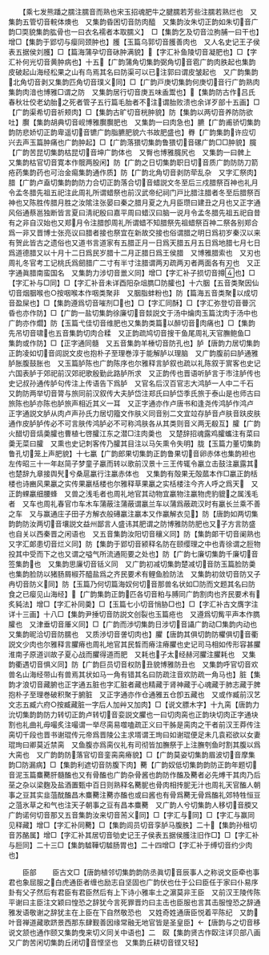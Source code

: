 <!-- { "loadSidebar": true } -->
　　【乘七发熊蹯之臑注臑音而熟也宋玉招魂肥牛之腱臑若芳些注臑若熟烂也　又集韵五管切音輐体燠也　又集韵昏困切音防肉醯　又集韵汝朱切正韵如朱切音广韵□耎貌集韵肱骨也一曰衣名襦者本取臑义】　□【集韵乞及切音泣朐脯一曰干也】增□【集韵于郢切与瘿同颈肿也】臒【玉篇乌郭切音臒善肉也　又人名史记王子侯表五据侯刘臒】□【篇海蒲孕切音砯肿满貌】【字汇补鱼陵切音凝肥也】□【字汇补何光切音黄肿病也】十五【广韵蒲角切集韵弼角切音雹广韵肉胅起也集韵皮破起山海经松果之山有鸟焉其名曰防渠可以已注郭曰谓皮皱起也　又广韵集韵北角切音剥又集韵匹角切音璞义同】□【广韵戸庚切集韵何庚切音行广韵熟肉集韵肉湆也博雅□谓之防　又集韵居行切音庚五味盉鬻也】【集韵防古作吕氏春秋壮佼老幼胎之死者管子五行篇毛胎者不注谓胎败溃也余详歹部十五画】□【广韵渠希切音祈颊肉】□【集韵古旷切音桄肿貌】防【集韵以两切音养防防欲吐】臔【集韵胡典切音岘博雅臔臔肥也　又集韵一曰肉急也】臕【广韵甫骄切集韵韵防悲娇切正韵卑遥切音镳广韵脂臕肥貌六书故肥盛也】臖【广韵集韵许应切兴去声玉篇肿痛也广韵肿起】□【广韵落猥切集韵鲁猥切音磥广韵□□肿貌】臗【广韵苦昆切集韵枯昆切音坤广韵体也　又臀也博雅臗尻也　又集韵一曰髀上　又集韵枯官切音寛本作髋两股闲】防【广韵之日切集韵职日切音质广韵防防刀箭疮药集韵药也可治金痬集韵通作质】防【广韵北角切音剥防荦乱杂　又字汇祭肉】腊【广韵卢盍切集韵韵防力合切正韵落合切音蜡説文冬至后三戍腊祭百神也礼月令孟冬腊先祖五祀注此周礼所谓蜡祭也前汉武帝纪祠门戸比腊注腊者冬至后腊祭百神也又陈胜传腊月胜之汝隂注张晏曰秦之腊月夏之九月臣瓒曰建丑之月也又正字通风俗通蔡邕独断皆言夏曰淸祀殷曰嘉平周曰蜡汉曰脑一说月令孟冬腊先祖五祀自昔有之非自汉始也又郑月令注腊卽周礼所谓蜡不知腊祭先祖蜡祭百神二祭各别郑合爲一非又晋博士张亮议曰腊者接也祭宜在新故交接也俗谓腊之明日爲初岁秦汉以来有贺此皆古之遗俗也又道书言道家有五腊正月一日爲天腊五月五日爲地腊七月七日爲道德腊又以十月十二日爲民岁腊十二月正腊日爲王侯腊　又博雅腊索也　又刃也周礼冬官考工记桃氏爲劒腊广二寸有半寸注腊谓两刃疏两刃者两面各有刃也　又正字通眞腊南蛮国名　又集韵力涉切音巤义同】增□【字汇补子损切音撙也】□【字汇补与□同】□【字汇补音未详酉阳杂俎臇□防臛也】十六胭【五音类聚因仙切音烟胭喉也○按咽喉本作咽类聚非　又胭脂蚌粉也】防【篇海五音类聚以成切音盈屎也】□【集韵遵爲切音嗺剂□也】□【字汇同酥】□【字汇弥登切音瞢沉昏也亦作防】□【广韵一盐切集韵徐廉切音燅説文于汤中爚肉玉篇沈肉于汤中也广韵亦作爓】防【玉篇弋佳切音维肥也又集韵类篇以醉切音肉痛也】□【集韵先吊切音啸也五音集韵切肉合糅　又正韵疏鸠切音搜干鱼尾周礼天官膴鲍鱼□　集韵或作防】□【正字通同髓　又五音集韵羊棰切音防孔也】胪【唐韵力居切集韵正韵凌如切音闾説文皮也抱朴子至理巻淳于能解胪以理脑　又广韵腹前曰胪通雅胪胀腹鼓胀也　又玉篇胪陈也广韵陈序也尔雅释言胪叙也疏以礼陈叙于賔客也史记六国表胪于郊祀前汉郊祀歌殷勤此路胪所求　又正韵传也晋语听胪言于市注胪传也史记叔孙通传胪句传注上传语告下爲胪　又官名后汉百官志大鸿胪一人中二千石　又韵防两举切音膂与旅同前汉叙传大夫胪岱注郑氏曰胪岱季氏旅于泰山是也师古曰旅陈也胪亦陈也胪旅声相近其义一耳　又正字通亦作卢唐书和逢尧传鸿胪作鸿卢　正字通説文胪从肉卢声孙氏力居切籀文作肤义同音别二文宜竝存胪音卢肤音趺皮肤通作皮胪胪传必不可言肤传鸿胪必不可称鸿肤各从其类则音义两无殽互】臛【广韵火醋切音熇羮臛也曹植七啓臛江东之潜□注肉羮也　又楚辞招魂露鸡臛蠵注有菜曰羮无菜曰臛　又熏也史记刺客传乃臛其目注以马矢熏令失明】胧【玉篇力董切集韵鲁孔切笼上声肥貌】十七臝【广韵郎果切集韵正韵鲁果切音卵赤体也集韵袒也左传昭三十一年赵简子梦童子臝而转以歌前汉景十三王传辄令臝立击鼓注臝露其也楚辞九章接舆髠兮桑扈臝行注臝赤体也　又集韵有殻果无殻蓏本作□臝正韵栝楼也诗豳风果臝之实传果臝栝楼也尔雅释草果臝之实栝楼注今齐人呼之爲天　又正韵蜾臝细腰蜂　又兽之浅毛者也周礼地官其动物宜臝物注臝物虎豹貔之属浅毛者　又车也周礼春官巾车木车蒲蔽注蒲蔽谓臝兰车以蒲爲蔽疏汉时有臝长兰乘不善之车　又与赢通庄子田子方解衣般礡臝注臝本又作臝解衣见】防【唐韵如两切集韵韵防汝两切音壤説文益州鄙言人盛讳其肥谓之防博雅防防肥也又子方言防盛也自关以西秦晋之闲语也　又五音集韵汝阳切音穰义同】防【集韵郞干切音阑熟也　又字汇郞患切音烂义同】防【集韵于郢切音颍释名防在颐缨理之中也青徐谓之脰物投其中受而下之也又谓之嗌气所流通阨要之处也】防【广韵七廉切集韵千廉切音签集韵也　又集韵思廉切音铦义同　又广韵初减切集韵楚减切音防玉篇脸防羮也集韵脸防以猪肠屑椒芥醯盐爲之齐民要术有鲤鱼脸防法　又集韵初敛切音防又子冉切音防义同】防【玉篇乃何切篇海奴何切音那兽名状如□防而文题其名曰防食之已瘿见山海经】【广韵集韵正韵匹各切音粕与膊同广韵割肉也齐民要术有炙豘法】增□【字汇补同羮】□【玉篇七小切音悄胁□也】□【字汇补古文膺字注详十三画】十八□【集韵尹捶切音防説文创裂也玉篇疮也　又遵爲切觜平声本作臇臛也　又津垂切音厜义同】□【广韵而渉切集韵日涉切音讘广韵动□集韵内动也　又集韵昵洽切音防臑也　又质渉切音詟切肉也】臞【唐韵其俱切韵防欋俱切音衢説文少肉也尔雅释言臞瘠也周礼地官其民晳而瘠注瘠臞也史记司马相如传形容甚臞淮南子原道训故子夏心战而臞得道而肥　又耗也子太经赫河臞注臞耗也　又集韵衢遇切音惧义同】防【广韵巨员切音权防丑貌博雅防丑也　又集韵呼官切音欢兽名山海经带山有兽焉其状如马一角有错其名曰防疏注音欢防疏一角马也】脏【集韵才浪切音藏腑也正字通五脏也字汇脏者藏也精藏于肾神藏于心魂藏于肺志藏于脾抱朴子至理巻破积聚于腑脏　又正字通亦作仓通雅五仓卽五藏也　又或作臧前汉艺文志五臧六府○按臧藏脏一字后人加艸又加肉】□【说文膘木字】十九脔【唐韵力沇切集韵韵防力转切正韵卢转切音娈説文臞也一曰切肉脔也正韵块切肉正字通块割也礼曲礼毋嘬炙注嘬谓一举尽脔易噬嗑疏正义曰干胏是脔肉之干者前汉王莽传注脔切千段也晋书谢琨传元帝爲晋陵公主求壻谓王珣曰如谢琨便足未几袁崧欲以女妻琨珣曰卿莫近禁脔　又鱼腹亦爲脔仪礼有司彻皆加膴祭于上注膴刳鱼时割其腹以爲大脔也　又广韵韵防落官切音銮脔脔瘠貌】□【广韵莫姿切集韵眉波切音摩集韵□防漏病】□【集韵利遮切音防腹下肉】臡【广韵奴低切集韵韵防正韵年题切音泥玉篇麋臡肝髓醢也又有骨醢也广韵杂骨酱也韵防作醢及臡者必先煿干其肉乃后莝之杂以梁麴及盐酒置甄中百日则熟释名臡胒也骨肉相抟胒无汁也周礼天官醢人朝事之豆其实韭菹酖醢昌木麋臡注臡亦醢也或曰酱也有骨爲臡无骨爲醢礼郊特牲恒豆之菹氷草之和气也注天子朝事之豆有昌本麋臡　又广韵人兮切集韵人移切音腝又广韵诺何切音那又五音集韵汝来切音荋义同】□【字汇与同】□【字汇与赢同见释藏】增□【字汇补同臡】□【集韵闾员切音孪胪马腹胅】二十【集韵孙租切音苏酪属】增□【字汇补其居切音劬史记王子侯表五据侯臒注旧作□】□【字汇补与脰同】二十三□【集韵驉鞾切驉肠胃也】二十四增□【字汇补于缚切音约少肉也】

　　臣部
　　臣古文□【唐韵植邻切集韵韵防丞眞切音辰事人之称说文臣牵也事君也象屈服之白虎通臣者缠也励志自坚固也广韵伏也仕于公曰臣任于家曰仆易序卦有父子然后有君臣有君臣然后有上下诗小雅率土之濵莫非王臣　又前汉王陵传陈平谢曰主臣注文颖曰惶恐之辞犹今言死罪晋灼曰主击也臣服也言其击服惶恐之辞通雅发语敬谢之辞犹主在上臣在下自然敬恐也　又姓奇姓通唐臣悦着平陈纪　又韵叶音禅道藏歌跻景西那东肆觐善因缘常融无地官皆是圣皇臣】【唐韵与之切音移说文颔也通作颐又集韵曳来切义同关中语也】二　臤【集韵贤古作臤注详贝部八画　又广韵苦闲切集韵丘闭切音悭坚也　又集韵丘耕切音铿又轻】

